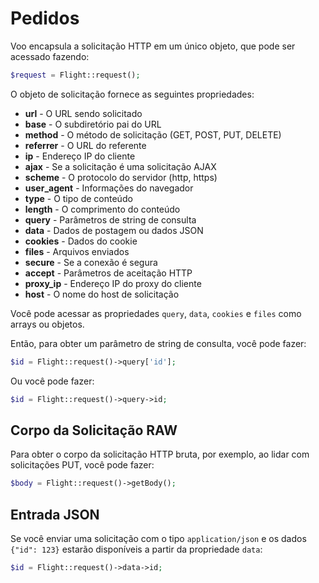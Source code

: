 # Pedidos

Voo encapsula a solicitação HTTP em um único objeto, que pode ser
acessado fazendo:

```php
$request = Flight::request();
```

O objeto de solicitação fornece as seguintes propriedades:

- **url** - O URL sendo solicitado
- **base** - O subdiretório pai do URL
- **method** - O método de solicitação (GET, POST, PUT, DELETE)
- **referrer** - O URL do referente
- **ip** - Endereço IP do cliente
- **ajax** - Se a solicitação é uma solicitação AJAX
- **scheme** - O protocolo do servidor (http, https)
- **user_agent** - Informações do navegador
- **type** - O tipo de conteúdo
- **length** - O comprimento do conteúdo
- **query** - Parâmetros de string de consulta
- **data** - Dados de postagem ou dados JSON
- **cookies** - Dados do cookie
- **files** - Arquivos enviados
- **secure** - Se a conexão é segura
- **accept** - Parâmetros de aceitação HTTP
- **proxy_ip** - Endereço IP do proxy do cliente
- **host** - O nome do host de solicitação

Você pode acessar as propriedades `query`, `data`, `cookies` e `files`
como arrays ou objetos.

Então, para obter um parâmetro de string de consulta, você pode fazer:

```php
$id = Flight::request()->query['id'];
```

Ou você pode fazer:

```php
$id = Flight::request()->query->id;
```

## Corpo da Solicitação RAW

Para obter o corpo da solicitação HTTP bruta, por exemplo, ao lidar com solicitações PUT,
você pode fazer:

```php
$body = Flight::request()->getBody();
```

## Entrada JSON

Se você enviar uma solicitação com o tipo `application/json` e os dados `{"id": 123}`
estarão disponíveis a partir da propriedade `data`:

```php
$id = Flight::request()->data->id;
```  